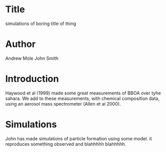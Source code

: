 # Title
simulations of
boring title of thing

# Author
Andrew Mole
John Smith

# Introduction

Haywood et al (1999) made some great measurements of BBOA over tyhe sahara.
We add to these measurements, with chemical composition data, using an aerosol mass spectrometer (Allen et al 2000).

# Simulations


John has made simulations of particle formation using some model.
it reproduces something observed and blahhhhh blahhhhh.